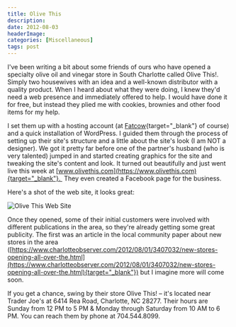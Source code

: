 ```yaml
---
title: Olive This
description: 
date: 2012-08-03
headerImage: 
categories: [Miscellaneous]
tags: post
---
```


I've been writing a bit about some friends of ours who have opened a specialty olive oil and vinegar store in South Charlotte called Olive This!. Simply two housewives with an idea and a well-known distributor with a quality product. When I heard about what they were doing, I knew they'd need a web presence and immediately offered to help. I would have done it for free, but instead they plied me with cookies, brownies and other food items for my help.

I set them up with a hosting account (at [Fatcow](https://www.fatcow.com/join/index.bml?AffID=607551){target="_blank"} of course) and a quick installation of WordPress. I guided them through the process of setting up their site's structure and a little about the site's look (I am NOT a designer). We got it pretty far before one of the partner's husband (who is very talented) jumped in and started creating graphics for the site and tweaking the site's content and look. It turned out beautifully and just went live this week at [www.olivethis.com](https://www.olivethis.com){target="_blank"}.  They even created a Facebook page for the business.

Here's a shot of the web site, it looks great:

![Olive This Web Site](/images/2012/olivethis_site_snap.png)

Once they opened, some of their initial customers were involved with different publications in the area, so they're already getting some great publicity. The first was an article in the local community paper about new stores in the area ([https://www.charlotteobserver.com/2012/08/01/3407032/new-stores-opening-all-over-the.html](https://www.charlotteobserver.com/2012/08/01/3407032/new-stores-opening-all-over-the.html){target="_blank"}) but I imagine more will come soon.

If you get a chance, swing by their store Olive This! – it's located near Trader Joe's at 6414 Rea Road, Charlotte, NC 28277. Their hours are Sunday from 12 PM to 5 PM & Monday through Saturday from 10 AM to 6 PM. You can reach them by phone at 704.544.8099.